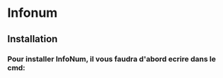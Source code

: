 # Infonum

## Installation

### Pour installer InfoNum, il vous faudra d'abord ecrire dans le cmd: 
